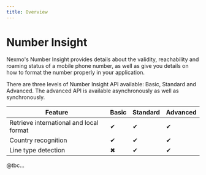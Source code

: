 ```yaml
---
title: Overview
---
```


# Number Insight

Nexmo's Number Insight provides details about the validity, reachability and roaming status of a mobile phone number, as well as give you details on how to format the number properly in your application.

There are three levels of Number Insight API available: Basic, Standard and Advanced. The advanced API is available asynchronously as well as synchronously.

| Feature                                 | Basic | Standard | Advanced |
|-----------------------------------------|-------|----------|----------|
| Retrieve international and local format | ✔     | ✔        | ✔        |
| Country recognition                     | ✔     | ✔        | ✔        |
| Line type detection                     | ✖     | ✔        | ✔        |


@tbc...
